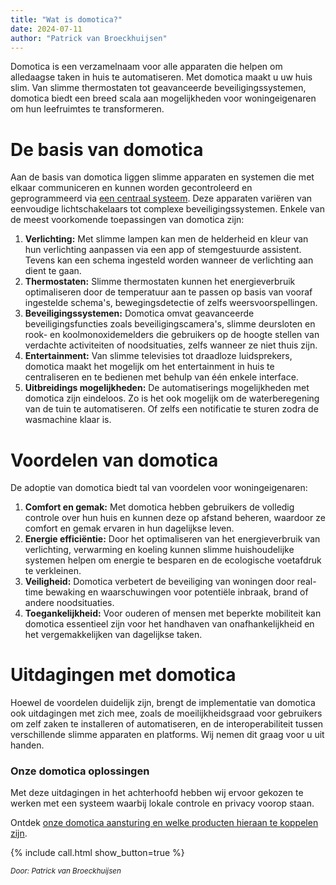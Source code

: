 ```yaml
---
title: "Wat is domotica?"
date: 2024-07-11
author: "Patrick van Broeckhuijsen"
---
```


Domotica is een verzamelnaam voor alle apparaten die helpen om alledaagse taken in huis te automatiseren. Met domotica maakt u uw huis slim. Van slimme thermostaten tot geavanceerde beveiligingssystemen, domotica biedt een breed scala aan mogelijkheden voor woningeigenaren om hun leefruimtes te transformeren.

# De basis van domotica

Aan de basis van domotica liggen slimme apparaten en systemen die met elkaar communiceren en kunnen worden gecontroleerd en geprogrammeerd via [een centraal systeem](/blog/onze-domotica-aansturing). Deze apparaten variëren van eenvoudige lichtschakelaars tot complexe beveiligingssystemen. Enkele van de meest voorkomende toepassingen van domotica zijn:

1. **Verlichting:** Met slimme lampen kan men de helderheid en kleur van hun verlichting aanpassen via een app of stemgestuurde assistent. Tevens kan een schema ingesteld worden wanneer de verlichting aan dient te gaan.
1. **Thermostaten:** Slimme thermostaten kunnen het energieverbruik optimaliseren door de temperatuur aan te passen op basis van vooraf ingestelde schema's, bewegingsdetectie of zelfs weersvoorspellingen.
1. **Beveiligingssystemen:** Domotica omvat geavanceerde beveiligingsfuncties zoals beveiligingscamera's, slimme deursloten en rook- en koolmonoxidemelders die gebruikers op de hoogte stellen van verdachte activiteiten of noodsituaties, zelfs wanneer ze niet thuis zijn.
1. **Entertainment:** Van slimme televisies tot draadloze luidsprekers, domotica maakt het mogelijk om het entertainment in huis te centraliseren en te bedienen met behulp van één enkele interface.
1. **Uitbreidings mogelijkheden:** De automatiserings mogelijkheden met domotica zijn eindeloos. Zo is het ook mogelijk om de waterberegening van de tuin te automatiseren. Of zelfs een notificatie te sturen zodra de wasmachine klaar is.

# Voordelen van domotica

De adoptie van domotica biedt tal van voordelen voor woningeigenaren:

1. **Comfort en gemak:** Met domotica hebben gebruikers de volledig controle over hun huis en kunnen deze op afstand beheren, waardoor ze comfort en gemak ervaren in hun dagelijkse leven.
1. **Energie efficiëntie:** Door het optimaliseren van het energieverbruik van verlichting, verwarming en koeling kunnen slimme huishoudelijke systemen helpen om energie te besparen en de ecologische voetafdruk te verkleinen.
1. **Veiligheid:** Domotica verbetert de beveiliging van woningen door real-time bewaking en waarschuwingen voor potentiële inbraak, brand of andere noodsituaties.
1. **Toegankelijkheid:** Voor ouderen of mensen met beperkte mobiliteit kan domotica essentieel zijn voor het handhaven van onafhankelijkheid en het vergemakkelijken van dagelijkse taken.

# Uitdagingen met domotica

Hoewel de voordelen duidelijk zijn, brengt de implementatie van domotica ook uitdagingen met zich mee, zoals de moeilijkheidsgraad voor gebruikers om zelf zaken te installeren of automatiseren, en de interoperabiliteit tussen verschillende slimme apparaten en platforms. Wij nemen dit graag voor u uit handen.

### Onze domotica oplossingen

Met deze uitdagingen in het achterhoofd hebben wij ervoor gekozen te werken met een systeem waarbij lokale controle en privacy voorop staan.

Ontdek [onze domotica aansturing en welke producten hieraan te koppelen zijn](/blog/onze-domotica-aansturing). 

{% include call.html show_button=true %}


<em><small>Door: Patrick van Broeckhuijsen</small></em>